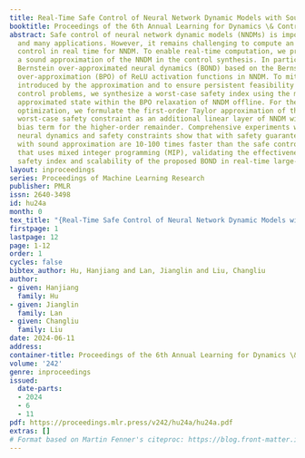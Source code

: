 ```yaml
---
title: Real-Time Safe Control of Neural Network Dynamic Models with Sound Approximation
booktitle: Proceedings of the 6th Annual Learning for Dynamics \& Control Conference
abstract: Safe control of neural network dynamic models (NNDMs) is important to robotics
  and many applications. However, it remains challenging to compute an optimal safe
  control in real time for NNDM. To enable real-time computation, we propose to use
  a sound approximation of the NNDM in the control synthesis. In particular, we propose
  Bernstein over-approximated neural dynamics (BOND) based on the Bernstein polynomial
  over-approximation (BPO) of ReLU activation functions in NNDM. To mitigate the errors
  introduced by the approximation and to ensure persistent feasibility of the safe
  control problems, we synthesize a worst-case safety index using the most unsafe
  approximated state within the BPO relaxation of NNDM offline. For the online real-time
  optimization, we formulate the first-order Taylor approximation of the nonlinear
  worst-case safety constraint as an additional linear layer of NNDM with the l2 bounded
  bias term for the higher-order remainder. Comprehensive experiments with different
  neural dynamics and safety constraints show that with safety guaranteed, our NNDMs
  with sound approximation are 10-100 times faster than the safe control baseline
  that uses mixed integer programming (MIP), validating the effectiveness of the worst-case
  safety index and scalability of the proposed BOND in real-time large-scale settings.
layout: inproceedings
series: Proceedings of Machine Learning Research
publisher: PMLR
issn: 2640-3498
id: hu24a
month: 0
tex_title: "{Real-Time Safe Control of Neural Network Dynamic Models with Sound Approximation}"
firstpage: 1
lastpage: 12
page: 1-12
order: 1
cycles: false
bibtex_author: Hu, Hanjiang and Lan, Jianglin and Liu, Changliu
author:
- given: Hanjiang
  family: Hu
- given: Jianglin
  family: Lan
- given: Changliu
  family: Liu
date: 2024-06-11
address:
container-title: Proceedings of the 6th Annual Learning for Dynamics \& Control Conference
volume: '242'
genre: inproceedings
issued:
  date-parts:
  - 2024
  - 6
  - 11
pdf: https://proceedings.mlr.press/v242/hu24a/hu24a.pdf
extras: []
# Format based on Martin Fenner's citeproc: https://blog.front-matter.io/posts/citeproc-yaml-for-bibliographies/
---
```

